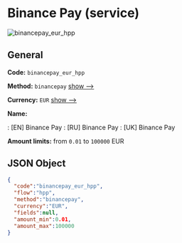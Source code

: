 
# Binance Pay (service) 
![binancepay_eur_hpp](https://static.openfintech.io/payment_methods/binancepay_eur_hpp/logo.svg?w=400&c=v0.59.26#w200)  

## General 
 
**Code:** `binancepay_eur_hpp` 
 
**Method:** `binancepay` 
 [show -->](/payment-methods/binancepay/) 
 
**Currency:** `EUR` [show -->](/currencies/EUR/) 
 
**Name:** 
 
:	[EN] Binance Pay 
:	[RU] Binance Pay 
:	[UK] Binance Pay 
 
**Amount limits:** from `0.01` to `100000` EUR 

## JSON Object 

```json
{
  "code":"binancepay_eur_hpp",
  "flow":"hpp",
  "method":"binancepay",
  "currency":"EUR",
  "fields":null,
  "amount_min":0.01,
  "amount_max":100000
}
```  
